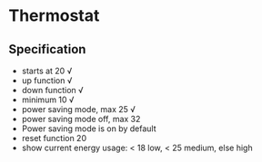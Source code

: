 # Thermostat

## Specification
- starts at 20 √
- up function √
- down function √
- minimum 10 √
- power saving mode, max 25 √
- power saving mode off, max 32
- Power saving mode is on by default
- reset function 20
- show current energy usage: < 18 low, < 25 medium, else high
